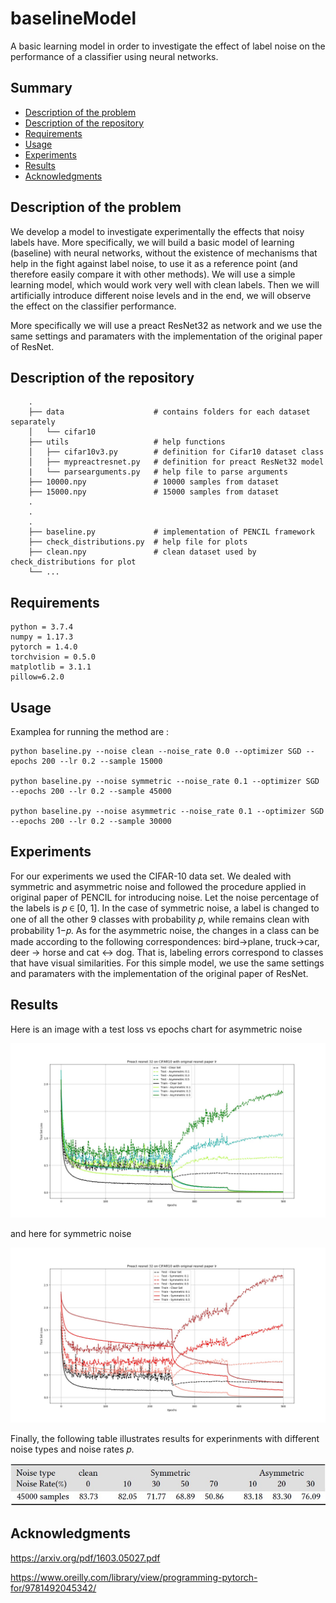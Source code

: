 # baselineModel
A basic learning model in order to investigate the effect of label noise on the performance of a classifier using neural networks.

## Summary

  - [Description of the problem](#description-of-the-problem)
  - [Description of the repository](#description-of-the-repository)
  - [Requirements](#requirements)
  - [Usage](#usage)
  - [Experiments](#experiments)
  - [Results](#results)
  - [Acknowledgments](#acknowledgments)

## Description of the problem

We develop a model to investigate experimentally the effects that noisy labels have. More specifically, we will build a basic model of learning (baseline) with neural networks, without the existence of mechanisms that help in the fight against label noise, to use it as a reference point (and therefore easily compare it with other methods). We will use a simple learning model, which would work very well with clean labels. Then we will artificially introduce different noise levels and in the end, we will observe the effect on the classifier performance.

More specifically we will use a preact ResNet32 as network and we use the same settings and paramaters with the implementation of the original paper of ResNet.

## Description of the repository

```
    .
    ├── data                    # contains folders for each dataset separately
    │   └── cifar10
    ├── utils                   # help functions
    │   ├── cifar10v3.py        # definition for Cifar10 dataset class
    │   ├── mypreactresnet.py   # definition for preact ResNet32 model
    |   └── parsearguments.py   # help file to parse arguments
    ├── 10000.npy               # 10000 samples from dataset
    ├── 15000.npy               # 15000 samples from dataset
    .
    .
    .
    ├── baseline.py             # implementation of PENCIL framework
    ├── check_distributions.py  # help file for plots
    ├── clean.npy               # clean dataset used by check_distributions for plot
    └── ...
```

## Requirements
    python = 3.7.4
    numpy = 1.17.3
    pytorch = 1.4.0
    torchvision = 0.5.0
    matplotlib = 3.1.1
    pillow=6.2.0


## Usage
Examplea for running the method are :

    python baseline.py --noise clean --noise_rate 0.0 --optimizer SGD --epochs 200 --lr 0.2 --sample 15000
    
    python baseline.py --noise symmetric --noise_rate 0.1 --optimizer SGD --epochs 200 --lr 0.2 --sample 45000
    
    python baseline.py --noise asymmetric --noise_rate 0.1 --optimizer SGD --epochs 200 --lr 0.2 --sample 30000

## Experiments

For our experiments we used the CIFAR-10 data set. We dealed with symmetric and asymmetric noise and followed the procedure applied in original paper of PENCIL for introducing noise. Let the noise percentage of the labels is 𝑝 ∈ [0, 1]. In the case of symmetric noise, a label is changed to one of all the other 9 classes with probability 𝑝, while remains clean with probability 1−𝑝. As for the asymmetric noise, the changes in a class can be made according to the following correspondences: bird->plane, truck->car, deer -> horse and cat <-> dog. That is, labeling errors correspond to classes that have visual similarities. 
For this simple model, we use the same settings and paramaters with the implementation of the original paper of ResNet.

## Results
Ηere is an image with a test loss vs epochs chart for asymmetric noise

<img src = "readmePics/Asymmetric.jpeg"  width = 600>

and here for symmetric noise

<img src = "readmePics/Symmetric.jpeg"  width = 600>

Finally, the following table illustrates results for experinments with different noise types and noise rates 𝑝.

<img src = "readmePics/results.jpg"  width = 600>

## Acknowledgments
https://arxiv.org/pdf/1603.05027.pdf

https://www.oreilly.com/library/view/programming-pytorch-for/9781492045342/

    
